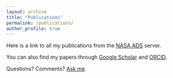 ```yaml
---
layout: archive
title: "Publications"
permalink: /publications/
author_profile: true
---
```


Here is a link to all my publications from the [NASA ADS](https://ui.adsabs.harvard.edu/#search/q=author\%3A\%22badenes\%2C+c\%22&sort=date+desc) server.

You can also find my papers through [Google Scholar](https://scholar.google.com/citations?user=d0yuQrIAAAAJ&hl=en) and [ORCID](https://orcid.org/0000-0003-3494-343X).

Questions? Comments? [Ask me](mailto:badenes@pitt.edu).
